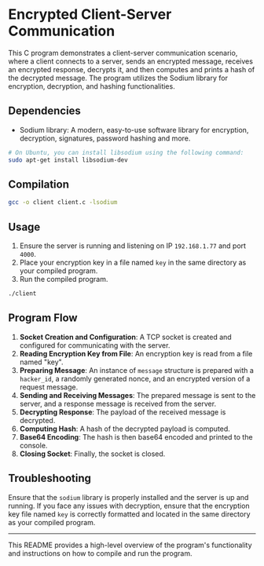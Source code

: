 # Encrypted Client-Server Communication

This C program demonstrates a client-server communication scenario, where a client connects to a server, sends an encrypted message, receives an encrypted response, decrypts it, and then computes and prints a hash of the decrypted message. The program utilizes the Sodium library for encryption, decryption, and hashing functionalities.

## Dependencies

- Sodium library: A modern, easy-to-use software library for encryption, decryption, signatures, password hashing and more.

```bash
# On Ubuntu, you can install libsodium using the following command:
sudo apt-get install libsodium-dev
```

## Compilation

```bash
gcc -o client client.c -lsodium
```

## Usage

1. Ensure the server is running and listening on IP `192.168.1.77` and port `4000`.
2. Place your encryption key in a file named `key` in the same directory as your compiled program.
3. Run the compiled program.

```bash
./client
```

## Program Flow

1. **Socket Creation and Configuration**: A TCP socket is created and configured for communicating with the server.
2. **Reading Encryption Key from File**: An encryption key is read from a file named "key".
3. **Preparing Message**: An instance of `message` structure is prepared with a `hacker_id`, a randomly generated nonce, and an encrypted version of a request message.
4. **Sending and Receiving Messages**: The prepared message is sent to the server, and a response message is received from the server.
5. **Decrypting Response**: The payload of the received message is decrypted.
6. **Computing Hash**: A hash of the decrypted payload is computed.
7. **Base64 Encoding**: The hash is then base64 encoded and printed to the console.
8. **Closing Socket**: Finally, the socket is closed.

## Troubleshooting

Ensure that the `sodium` library is properly installed and the server is up and running. If you face any issues with decryption, ensure that the encryption key file named `key` is correctly formatted and located in the same directory as your compiled program. 

---

This README provides a high-level overview of the program's functionality and instructions on how to compile and run the program.

